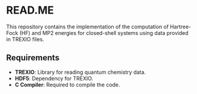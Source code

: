 # READ.ME
This repository contains the implementation of the computation of Hartree-Fock (HF) and MP2 energies for closed-shell systems using data provided in TREXIO files.


## Requirements
- **TREXIO**: Library for reading quantum chemistry data.
- **HDF5**: Dependency for TREXIO.
- **C Compiler**: Required to compile the code.
